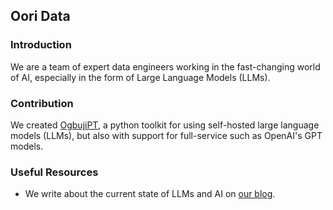 ## Oori Data

<!--

**Here are some ideas to get you started:**

🙋‍♀️ A short introduction - what is your organization all about?
🌈 Contribution guidelines - how can the community get involved?
👩‍💻 Useful resources - where can the community find your docs? Is there anything else the community should know?
🍿 Fun facts - what does your team eat for breakfast?
🧙 Remember, you can do mighty things with the power of [Markdown](https://docs.github.com/github/writing-on-github/getting-started-with-writing-and-formatting-on-github/basic-writing-and-formatting-syntax)
-->

### Introduction
We are a team of expert data engineers working in the fast-changing world of AI, especially in the form of Large Language Models (LLMs). 

### Contribution
We created [OgbujiPT](https://github.com/OoriData/OgbujiPT), a python toolkit for using self-hosted large language models (LLMs), 
but also with support for full-service such as OpenAI's GPT models. 

### Useful Resources
- We write about the current state of LLMs and AI on [our blog](oori.dev/blog).
